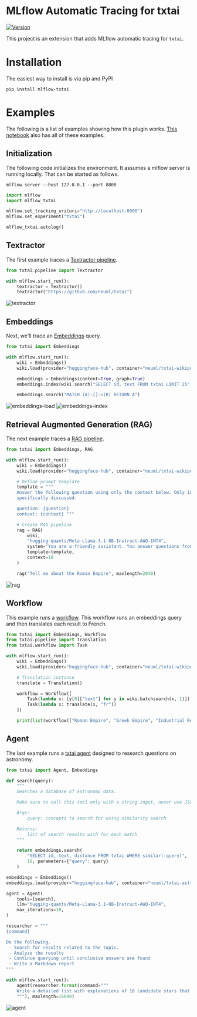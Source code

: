 # MLflow Automatic Tracing for txtai

[![Version](https://img.shields.io/github/release/neuml/mlflow-txtai.svg?style=flat&color=success)](https://github.com/neuml/mlflow-txtai/releases)

This project is an extension that adds MLflow automatic tracing for `txtai`. 

# Installation

The easiest way to install is via pip and PyPI

```
pip install mlflow-txtai
```

# Examples

The following is a list of examples showing how this plugin works. [This notebook](https://github.com/neuml/mlflow-txtai/blob/master/examples/01_MLflow_tracing.ipynb) also has all of these examples.

## Initialization

The following code initializes the environment. It assumes a mlflow server is running locally. That can be started as follows.

```
mlflow server --host 127.0.0.1 --port 8000
```

```python
import mlflow
import mlflow_txtai

mlflow.set_tracking_uri(uri="http://localhost:8000")
mlflow.set_experiment("txtai")

mlflow_txtai.autolog()
```

## Textractor

The first example traces a [Textractor pipeline](https://neuml.github.io/txtai/pipeline/data/textractor/).

```python
from txtai.pipeline import Textractor

with mlflow.start_run():
    textractor = Textractor()
    textractor("https://github.com/neuml/txtai")
```

![textractor](https://raw.githubusercontent.com/neuml/mlflow-txtai/master/images/textractor.png)

## Embeddings

Next, we'll trace an [Embeddings](https://neuml.github.io/txtai/embeddings/) query.

```python
from txtai import Embeddings

with mlflow.start_run():
    wiki = Embeddings()
    wiki.load(provider="huggingface-hub", container="neuml/txtai-wikipedia-slim")

    embeddings = Embeddings(content=True, graph=True)
    embeddings.index(wiki.search("SELECT id, text FROM txtai LIMIT 25"))

    embeddings.search("MATCH (A)-[]->(B) RETURN A")
```

![embeddings-load](https://raw.githubusercontent.com/neuml/mlflow-txtai/master/images/embeddings-index.png)
![embeddings-index](https://raw.githubusercontent.com/neuml/mlflow-txtai/master/images/embeddings-index.png)

## Retrieval Augmented Generation (RAG)

The next example traces a [RAG pipeline](https://neuml.github.io/txtai/pipeline/text/rag/).

```python
from txtai import Embeddings, RAG

with mlflow.start_run():
    wiki = Embeddings()
    wiki.load(provider="huggingface-hub", container="neuml/txtai-wikipedia-slim")

    # Define prompt template
    template = """
    Answer the following question using only the context below. Only include information
    specifically discussed.

    question: {question}
    context: {context} """

    # Create RAG pipeline
    rag = RAG(
        wiki,
        "hugging-quants/Meta-Llama-3.1-8B-Instruct-AWQ-INT4",
        system="You are a friendly assistant. You answer questions from users.",
        template=template,
        context=10
    )

    rag("Tell me about the Roman Empire", maxlength=2048)
```

![rag](https://raw.githubusercontent.com/neuml/mlflow-txtai/master/images/rag.png)

## Workflow

This example runs a [workflow](https://neuml.github.io/txtai/workflow/). This workflow runs an embeddings query and then translates each result to French. 

```python
from txtai import Embeddings, Workflow
from txtai.pipeline import Translation
from txtai.workflow import Task

with mlflow.start_run():
    wiki = Embeddings()
    wiki.load(provider="huggingface-hub", container="neuml/txtai-wikipedia-slim")

    # Translation instance
    translate = Translation()

    workflow = Workflow([
        Task(lambda x: [y[0]["text"] for y in wiki.batchsearch(x, 1)]),
        Task(lambda x: translate(x, "fr"))
    ])

    print(list(workflow(["Roman Empire", "Greek Empire", "Industrial Revolution"])))
```

## Agent

The last example runs a [txtai agent](https://neuml.github.io/txtai/agent/) designed to research questions on astronomy.

```python
from txtai import Agent, Embeddings

def search(query):
    """
    Searches a database of astronomy data.

    Make sure to call this tool only with a string input, never use JSON.    

    Args:
        query: concepts to search for using similarity search

    Returns:
        list of search results with for each match
    """

    return embeddings.search(
        "SELECT id, text, distance FROM txtai WHERE similar(:query)",
        10, parameters={"query": query}
    )

embeddings = Embeddings()
embeddings.load(provider="huggingface-hub", container="neuml/txtai-astronomy")

agent = Agent(
    tools=[search],
    llm="hugging-quants/Meta-Llama-3.1-8B-Instruct-AWQ-INT4",
    max_iterations=10,
)

researcher = """
{command}

Do the following.
 - Search for results related to the topic.
 - Analyze the results
 - Continue querying until conclusive answers are found
 - Write a Markdown report
"""

with mlflow.start_run():
    agent(researcher.format(command="""
    Write a detailed list with explanations of 10 candidate stars that could potentially be habitable to life.
    """), maxlength=16000)
```

![agent](https://raw.githubusercontent.com/neuml/mlflow-txtai/master/images/agent.png)
